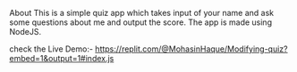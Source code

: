 About
This is a simple quiz app which takes input of your name and ask some questions about me and output the score. The app is made using NodeJS.

check the Live Demo:- https://replit.com/@MohasinHaque/Modifying-quiz?embed=1&output=1#index.js